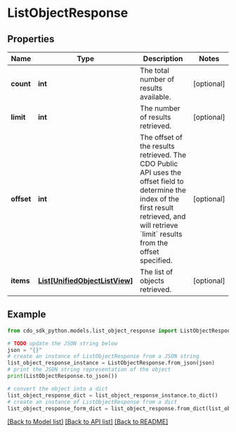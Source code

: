 # ListObjectResponse


## Properties

Name | Type | Description | Notes
------------ | ------------- | ------------- | -------------
**count** | **int** | The total number of results available. | [optional] 
**limit** | **int** | The number of results retrieved. | [optional] 
**offset** | **int** | The offset of the results retrieved. The CDO Public API uses the offset field to determine the index of the first result retrieved, and will retrieve &#x60;limit&#x60; results from the offset specified. | [optional] 
**items** | [**List[UnifiedObjectListView]**](UnifiedObjectListView.md) | The list of objects retrieved. | [optional] 

## Example

```python
from cdo_sdk_python.models.list_object_response import ListObjectResponse

# TODO update the JSON string below
json = "{}"
# create an instance of ListObjectResponse from a JSON string
list_object_response_instance = ListObjectResponse.from_json(json)
# print the JSON string representation of the object
print(ListObjectResponse.to_json())

# convert the object into a dict
list_object_response_dict = list_object_response_instance.to_dict()
# create an instance of ListObjectResponse from a dict
list_object_response_form_dict = list_object_response.from_dict(list_object_response_dict)
```
[[Back to Model list]](../README.md#documentation-for-models) [[Back to API list]](../README.md#documentation-for-api-endpoints) [[Back to README]](../README.md)


